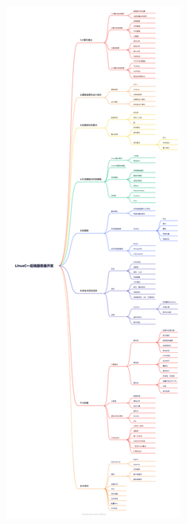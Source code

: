 ![avatar](https://github.com/NewtonBingo/LinuxServerCPP/blob/main/%E7%9F%A5%E8%AF%86%E5%9B%BE%E8%B0%B1.png)
